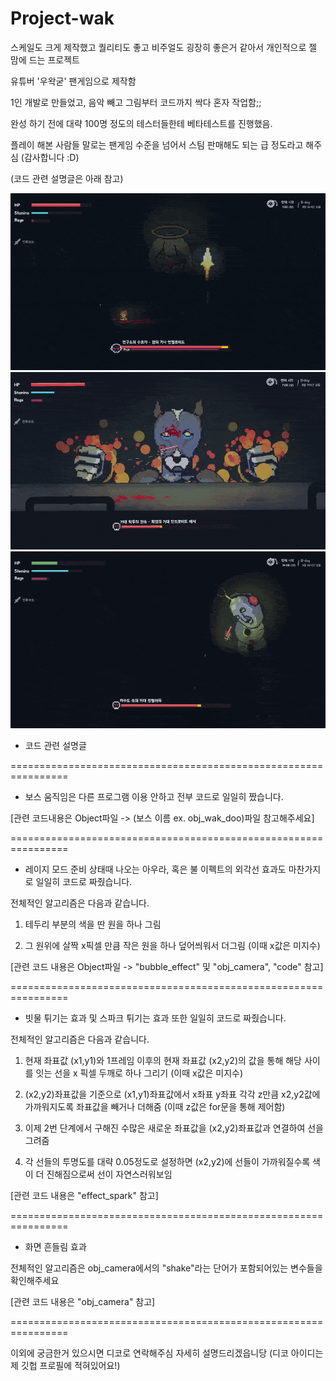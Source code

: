 # Project-wak

스케일도 크게 제작했고 퀄리티도 좋고 비주얼도 굉장히 좋은거 같아서 개인적으로 젤 맘에 드는 프로젝트

유튜버 '우왁굳' 팬게임으로 제작함

1인 개발로 만들었고, 음악 빼고 그림부터 코드까지 싹다 혼자 작업함;;

완성 하기 전에 대략 100명 정도의 테스터들한테 베타테스트를 진행했음.

플레이 해본 사람들 말로는 팬게임 수준을 넘어서 스팀 판매해도 되는 급 정도라고 해주심 (감사합니다 :D)

(코드 관련 설명글은 아래 참고)


![preview_1](imgs/preview_1.gif)
![preview_2](imgs/preview_2.gif)
![preview_3](imgs/preview_3.gif)




- 코드 관련 설명글

================================================================


- 보스 움직임은 다른 프로그램 이용 안하고 전부 코드로 일일히 짰습니다.

[관련 코드내용은 Object파일 -> (보스 이름 ex. obj_wak_doo)파일 참고해주세요]

================================================================

- 레이지 모드 준비 상태때 나오는 아우라, 혹은 불 이펙트의 외각선 효과도 마찬가지로 일일히 코드로 짜줬습니다.

전체적인 알고리즘은 다음과 같습니다.

1. 테두리 부분의 색을 딴 원을 하나 그림

2. 그 원위에 살짝 x픽셀 만큼 작은 원을 하나 덮어씌워서 더그림 (이때 x값은 미지수)

[관련 코드 내용은 Object파일 -> "bubble_effect" 및 "obj_camera", "code" 참고]

================================================================

- 빗물 튀기는 효과 및 스파크 튀기는 효과 또한 일일히 코드로 짜줬습니다.

전체적인 알고리즘은 다음과 같습니다.

1. 현재 좌표값 (x1,y1)와 1프레임 이후의 현재 좌표값 (x2,y2)의 값을 통해 해당 사이를 잇는 선을 x 픽셀 두깨로 하나 그리기 (이때 x값은 미지수)

2. (x2,y2)좌표값을 기준으로 (x1,y1)좌표값에서 x좌표 y좌표 각각 z만큼 x2,y2값에 가까워지도록 좌표값을 빼거나 더해줌 (이때 z값은 for문을 통해 제어함)

3. 이제 2번 단계에서 구해진 수많은 새로운 좌표값을 (x2,y2)좌표값과 연결하여 선을 그려줌

4. 각 선들의 투명도를 대략 0.05정도로 설정하면 (x2,y2)에 선들이 가까워질수록 색이 더 진해짐으로써 선이 자연스러워보임

[관련 코드 내용은 "effect_spark" 참고]

================================================================

- 화면 흔들림 효과

전체적인 알고리즘은 obj_camera에서의 "shake"라는 단어가 포함되어있는 변수들을 확인해주세요

[관련 코드 내용은 "obj_camera" 참고]


================================================================

이외에 궁금한거 있으시면 디코로 연락해주심 자세히 설명드리겠읍니당 (디코 아이디는 제 깃헙 프로필에 적혀있어요!)
